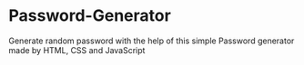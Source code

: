 # Password-Generator
Generate random password with the help of this simple Password generator made by HTML, CSS and JavaScript
